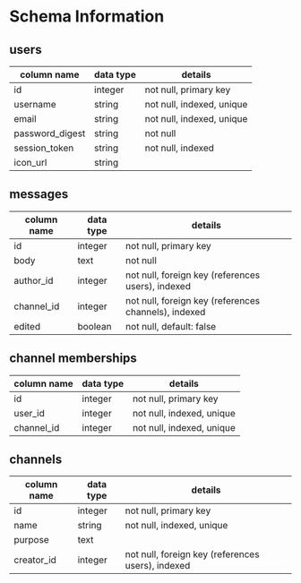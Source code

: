 # Schema Information

## users
column name     | data type | details
----------------|-----------|-----------------------
id              | integer   | not null, primary key
username        | string    | not null, indexed, unique
email           | string    | not null, indexed, unique
password_digest | string    | not null
session_token   | string    | not null, indexed
icon_url        | string    |

## messages
column name | data type | details
------------|-----------|-----------------------
id          | integer   | not null, primary key
body        | text      | not null
author_id   | integer   | not null, foreign key (references users), indexed
channel_id  | integer   | not null, foreign key (references channels), indexed
edited      | boolean   | not null, default: false

## channel memberships
column name     | data type | details
----------------|-----------|-----------------------
id              | integer   | not null, primary key
user_id         | integer   | not null, indexed, unique
channel_id      | integer   | not null, indexed, unique


## channels
column name | data type | details
------------|-----------|-----------------------
id          | integer   | not null, primary key
name        | string    | not null, indexed, unique
purpose     | text      |
creator_id  | integer   | not null, foreign key (references users), indexed

